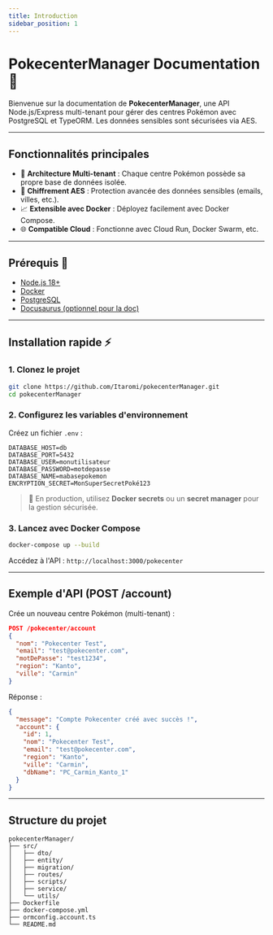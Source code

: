 ```yaml
---
title: Introduction 
sidebar_position: 1
---
```


# PokecenterManager Documentation 🌟

Bienvenue sur la documentation de **PokecenterManager**, une API Node.js/Express multi-tenant pour gérer des centres Pokémon avec PostgreSQL et TypeORM. Les données sensibles sont sécurisées via AES.

---

## Fonctionnalités principales

- 🏥 **Architecture Multi-tenant** : Chaque centre Pokémon possède sa propre base de données isolée.
- 🔐 **Chiffrement AES** : Protection avancée des données sensibles (emails, villes, etc.).
- 📈 **Extensible avec Docker** : Déployez facilement avec Docker Compose.
- 🌐 **Compatible Cloud** : Fonctionne avec Cloud Run, Docker Swarm, etc.

---

## Prérequis 🔧

- [Node.js 18+](https://nodejs.org/)
- [Docker](https://www.docker.com/)
- [PostgreSQL](https://www.postgresql.org/)
- [Docusaurus (optionnel pour la doc)](https://docusaurus.io/)

---

## Installation rapide ⚡

### 1. Clonez le projet

```bash
git clone https://github.com/Itaromi/pokecenterManager.git
cd pokecenterManager
```

### 2. Configurez les variables d'environnement

Créez un fichier `.env` :

```env
DATABASE_HOST=db
DATABASE_PORT=5432
DATABASE_USER=monutilisateur
DATABASE_PASSWORD=motdepasse
DATABASE_NAME=mabasepokemon
ENCRYPTION_SECRET=MonSuperSecretPoké123
```

> 📅 En production, utilisez **Docker secrets** ou un **secret manager** pour la gestion sécurisée.

### 3. Lancez avec Docker Compose

```bash
docker-compose up --build
```

Accédez à l'API : `http://localhost:3000/pokecenter`

---

## Exemple d'API (POST /account)

Crée un nouveau centre Pokémon (multi-tenant) :

```json
POST /pokecenter/account
{
  "nom": "Pokecenter Test",
  "email": "test@pokecenter.com",
  "motDePasse": "test1234",
  "region": "Kanto",
  "ville": "Carmin"
}
```

Réponse :

```json
{
  "message": "Compte Pokecenter créé avec succès !",
  "account": {
    "id": 1,
    "nom": "Pokecenter Test",
    "email": "test@pokecenter.com",
    "region": "Kanto",
    "ville": "Carmin",
    "dbName": "PC_Carmin_Kanto_1"
  }
}
```

---

## Structure du projet

```
pokecenterManager/
├── src/
│   ├── dto/
│   ├── entity/
│   ├── migration/
│   ├── routes/
│   ├── scripts/
│   ├── service/
│   └── utils/
├── Dockerfile
├── docker-compose.yml
├── ormconfig.account.ts
└── README.md
```